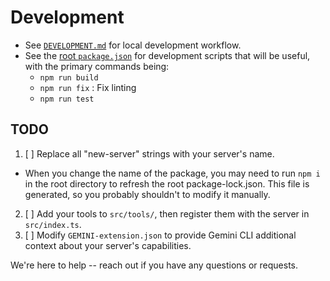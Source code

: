 # Development

- See [`DEVELOPMENT.md`](../../doc/DEVELOPMENT.md) for local development workflow.
- See the [root `package.json`](../../package.json) for development scripts that will be useful, with the primary commands being:
  - `npm run build`
  - `npm run fix` : Fix linting
  - `npm run test`

## TODO

1. [ ] Replace all "new-server" strings with your server's name.

- When you change the name of the package, you may need to run `npm i` in the root directory to refresh the root package-lock.json. This file is generated, so you probably shouldn't to modify it manually.

2. [ ] Add your tools to `src/tools/`, then register them with the server in `src/index.ts`.
3. [ ] Modify `GEMINI-extension.json` to provide Gemini CLI additional context about your server's capabilities.

We're here to help -- reach out if you have any questions or requests.
